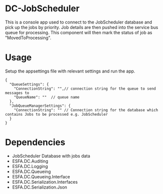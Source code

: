 # DC-JobScheduler
This is a console app used to connect to the JobScheduler database and pick up the jobs by priority. Job details are then pushed into the service bus queue for processing. This component will then mark the status of job as "MovedToProcessing".
# Usage
Setup the appsettings file with relevant settings and run the app.

    {
      "QueueSettings": {
        "ConnectionString": "",// connection string for the queue to send messages to
        "QueueName": ""  // queue name
      },
      "JobQueueManagerSettings": {
        "ConnectionString": "" // Connection string for the database which contains Jobs to be processed e.g. JobScheduler
      } 
    }

# Dependencies 
* JobScheduler Database with jobs data 
* ESFA.DC.Auditing
* ESFA.DC.Logging
* ESFA.DC.Queueing
* ESFA.DC.Queueing.Interface
* ESFA.DC.Serialization.Interfaces
* ESFA.DC.Serialization.Json
